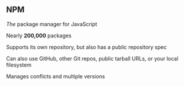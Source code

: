##  NPM

*The* package manager for JavaScript

Nearly **200,000** packages

Supports its own repository, but also has a public repository spec

Can also use GitHub, other Git repos, public tarball URLs, or your local filesystem

Manages conflicts and multiple versions